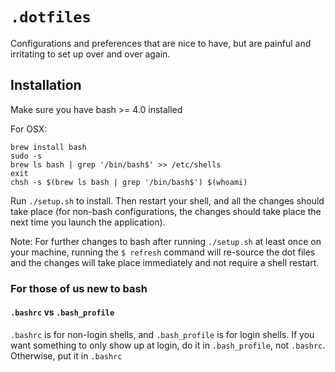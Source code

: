 # `.dotfiles`

Configurations and preferences that are nice to have, but are painful and
irritating to set up over and over again.

## Installation

Make sure you have bash >= 4.0 installed

For OSX:

    brew install bash
    sudo -s
    brew ls bash | grep '/bin/bash$' >> /etc/shells
    exit
    chsh -s $(brew ls bash | grep '/bin/bash$') $(whoami)

Run `./setup.sh` to install. Then restart your shell, and all the changes
should take place (for non-bash configurations, the changes should take place
the next time you launch the application).

Note: For further changes to bash after running `./setup.sh` at least once on
your machine, running the `$ refresh` command will re-source the dot files
and the changes will take place immediately and not require a shell restart.

### For those of us new to bash

#### `.bashrc` vs `.bash_profile`

`.bashrc` is for non-login shells, and `.bash_profile` is for login shells.
If you want something to only show up at login, do it in `.bash_profile`,
not `.bashrc`. Otherwise, put it in `.bashrc`

